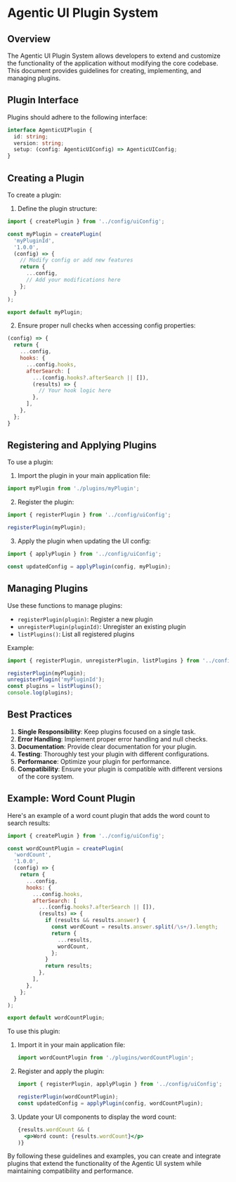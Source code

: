 # Agentic UI Plugin System

## Overview

The Agentic UI Plugin System allows developers to extend and customize the functionality of the application without modifying the core codebase. This document provides guidelines for creating, implementing, and managing plugins.

## Plugin Interface

Plugins should adhere to the following interface:

```typescript
interface AgenticUIPlugin {
  id: string;
  version: string;
  setup: (config: AgenticUIConfig) => AgenticUIConfig;
}
```

## Creating a Plugin

To create a plugin:

1. Define the plugin structure:

```javascript
import { createPlugin } from '../config/uiConfig';

const myPlugin = createPlugin(
  'myPluginId',
  '1.0.0',
  (config) => {
    // Modify config or add new features
    return {
      ...config,
      // Add your modifications here
    };
  }
);

export default myPlugin;
```

2. Ensure proper null checks when accessing config properties:

```javascript
(config) => {
  return {
    ...config,
    hooks: {
      ...config.hooks,
      afterSearch: [
        ...(config.hooks?.afterSearch || []),
        (results) => {
          // Your hook logic here
        },
      ],
    },
  };
}
```

## Registering and Applying Plugins

To use a plugin:

1. Import the plugin in your main application file:

```javascript
import myPlugin from './plugins/myPlugin';
```

2. Register the plugin:

```javascript
import { registerPlugin } from '../config/uiConfig';

registerPlugin(myPlugin);
```

3. Apply the plugin when updating the UI config:

```javascript
import { applyPlugin } from '../config/uiConfig';

const updatedConfig = applyPlugin(config, myPlugin);
```

## Managing Plugins

Use these functions to manage plugins:

- `registerPlugin(plugin)`: Register a new plugin
- `unregisterPlugin(pluginId)`: Unregister an existing plugin
- `listPlugins()`: List all registered plugins

Example:

```javascript
import { registerPlugin, unregisterPlugin, listPlugins } from '../config/uiConfig';

registerPlugin(myPlugin);
unregisterPlugin('myPluginId');
const plugins = listPlugins();
console.log(plugins);
```

## Best Practices

1. **Single Responsibility**: Keep plugins focused on a single task.
2. **Error Handling**: Implement proper error handling and null checks.
3. **Documentation**: Provide clear documentation for your plugin.
4. **Testing**: Thoroughly test your plugin with different configurations.
5. **Performance**: Optimize your plugin for performance.
6. **Compatibility**: Ensure your plugin is compatible with different versions of the core system.

## Example: Word Count Plugin

Here's an example of a word count plugin that adds the word count to search results:

```javascript
import { createPlugin } from '../config/uiConfig';

const wordCountPlugin = createPlugin(
  'wordCount',
  '1.0.0',
  (config) => {
    return {
      ...config,
      hooks: {
        ...config.hooks,
        afterSearch: [
          ...(config.hooks?.afterSearch || []),
          (results) => {
            if (results && results.answer) {
              const wordCount = results.answer.split(/\s+/).length;
              return {
                ...results,
                wordCount,
              };
            }
            return results;
          },
        ],
      },
    };
  }
);

export default wordCountPlugin;
```

To use this plugin:

1. Import it in your main application file:
   ```javascript
   import wordCountPlugin from './plugins/wordCountPlugin';
   ```

2. Register and apply the plugin:
   ```javascript
   import { registerPlugin, applyPlugin } from '../config/uiConfig';

   registerPlugin(wordCountPlugin);
   const updatedConfig = applyPlugin(config, wordCountPlugin);
   ```

3. Update your UI components to display the word count:
   ```jsx
   {results.wordCount && (
     <p>Word count: {results.wordCount}</p>
   )}
   ```

By following these guidelines and examples, you can create and integrate plugins that extend the functionality of the Agentic UI system while maintaining compatibility and performance.
